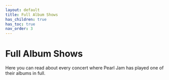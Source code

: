 ```yaml
---
layout: default
title: Full Album Shows
has_children: true
has_toc: true
nav_order: 3
---
```

# Full Album Shows

Here you can read about every concert where Pearl Jam has played one of their albums in full.
